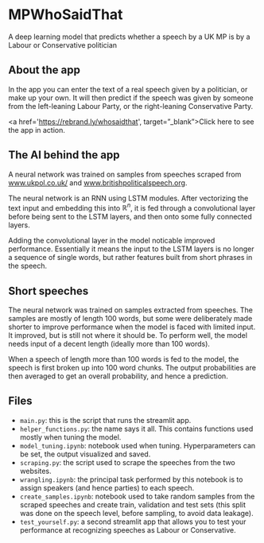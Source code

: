 # MPWhoSaidThat
 A deep learning model that predicts whether a speech by a UK MP is by a Labour or Conservative politician


## About the app

In the app you can enter the text of a real speech given by a politician, or make up your own. It will then predict if the speech was given by someone from the left-leaning Labour Party, or the right-leaning Conservative Party.

<a href='https://rebrand.ly/whosaidthat', target=”_blank”>Click here to see the app in action.</a>

## The AI behind the app

A neural network was trained on samples from speeches scraped from <a href='https://www.ukpol.co.uk/'>www.ukpol.co.uk/</a> and <a href='http://www.britishpoliticalspeech.org/speech-archive.htm'>www.britishpoliticalspeech.org</a>.

The neural network is an RNN using LSTM modules. After vectorizing the text input and embedding this into $\mathbb{R}^n$, it is fed through a convolutional layer before being sent to the LSTM layers, and then onto some fully connected layers.

Adding the convolutional layer in the model noticable improved performance. Essentially it means the input to the LSTM layers is no longer a sequence of single words, but rather features built from short phrases in the speech.

## Short speeches

The neural network was trained on samples extracted from speeches. The samples are mostly of length 100 words, but some were deliberately made shorter to improve performance when the model is faced with limited input. It improved, but is still not where it should be. To perform well, the model needs input of a decent length (ideally more than 100 words).

When a speech of length more than 100 words is fed to the model, the speech is first broken up into 100 word chunks. The output probabilities are then averaged to get an overall probability, and hence a prediction.

## Files

* `main.py`: this is the script that runs the streamlit app.
* `helper_functions.py`: the name says it all. This contains functions used mostly when tuning the model.
* `model_tuning.ipynb`: notebook used when tuning. Hyperparameters can be set, the output visualized and saved.
* `scraping.py`: the script used to scrape the speeches from the two websites.
* `wrangling.ipynb`: the principal task performed by this notebook is to assign speakers (and hence parties) to each speech.
* `create_samples.ipynb`: notebook used to take random samples from the scraped speeches and create train, validation and test sets (this split was done on the speech level, before sampling, to avoid data leakage). 
* `test_yourself.py`: a second streamlit app that allows you to test your performance at recognizing speeches as Labour or Conservative.